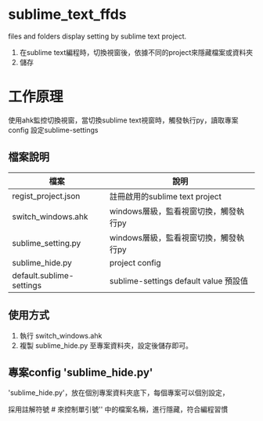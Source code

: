 # sublime_text_ffds
files and folders display setting by sublime text project.

1. 在sublime text編程時，切換視窗後，依據不同的project來隱藏檔案或資料夾
2. 儲存

# 工作原理
使用ahk監控切換視窗，當切換sublime text視窗時，觸發執行py，讀取專案config 設定sublime-settings

## 檔案說明

|檔案|說明|
|--|--|
|regist_project.json      | 註冊啟用的sublime text project        |
|switch_windows.ahk       | windows層級，監看視窗切換，觸發執行py   |
|sublime_setting.py       | windows層級，監看視窗切換，觸發執行py   |
|sublime_hide.py          | project config                        |
|default.sublime-settings | sublime-settings default value 預設值 |

## 使用方式
1. 執行 switch_windows.ahk
2. 複製 sublime_hide.py 至專案資料夾，設定後儲存即可。

## 專案config 'sublime_hide.py'

'sublime_hide.py'，放在個別專案資料夾底下，每個專案可以個別設定，

採用註解符號 # 來控制單引號'' 中的檔案名稱，進行隱藏，符合編程習慣


